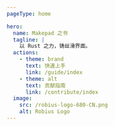 ```yaml
---
pageType: home

hero:
  name: Makepad 之书
  tagline: |
    以 Rust 之力，铸丝滑界面。
  actions:
    - theme: brand
      text: 快速上手
      link: /guide/index
    - theme: alt
      text: 贡献指南
      link: /contribute/index
  image:
    src: /robius-logo-680-CN.png
    alt: Robius Logo
---
```

